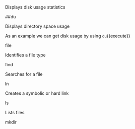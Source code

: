 
Displays disk usage statistics

##du

Displays directory space usage

As an example we can get disk usage by  using `du`{{execute}}

file

Identifies a file type

find

Searches for a file

ln

Creates a symbolic or hard link

ls

Lists files

mkdir
